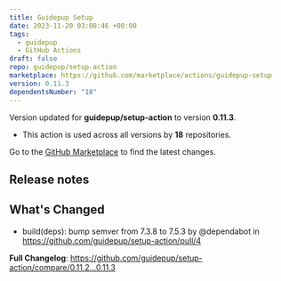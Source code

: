 ```yaml
---
title: Guidepup Setup
date: 2023-11-20 03:08:46 +00:00
tags:
  - guidepup
  - GitHub Actions
draft: false
repo: guidepup/setup-action
marketplace: https://github.com/marketplace/actions/guidepup-setup
version: 0.11.3
dependentsNumber: "18"
---
```



Version updated for **guidepup/setup-action** to version **0.11.3**.
- This action is used across all versions by **18** repositories.

Go to the [GitHub Marketplace](https://github.com/marketplace/actions/guidepup-setup) to find the latest changes.

## Release notes

## What's Changed
* build(deps): bump semver from 7.3.8 to 7.5.3 by @dependabot in https://github.com/guidepup/setup-action/pull/4


**Full Changelog**: https://github.com/guidepup/setup-action/compare/0.11.2...0.11.3
